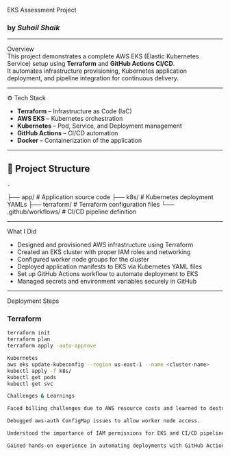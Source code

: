 EKS Assessment Project  
### by *Suhail Shaik*  

---

 Overview  
This project demonstrates a complete AWS EKS (Elastic Kubernetes Service) setup using **Terraform** and **GitHub Actions CI/CD**.  
It automates infrastructure provisioning, Kubernetes application deployment, and pipeline integration for continuous delivery.

---

⚙️ Tech Stack  
- **Terraform** – Infrastructure as Code (IaC)  
- **AWS EKS** – Kubernetes orchestration  
- **Kubernetes** – Pod, Service, and Deployment management  
- **GitHub Actions** – CI/CD automation  
- **Docker** – Containerization of the application  

---

## 📂 Project Structure  
    .
├── app/ # Application source code
├── k8s/ # Kubernetes deployment YAMLs
├── terraform/ # Terraform configuration files
└── .github/workflows/ # CI/CD pipeline definition


---

 What I Did  
- Designed and provisioned AWS infrastructure using Terraform  
- Created an EKS cluster with proper IAM roles and networking  
- Configured worker node groups for the cluster  
- Deployed application manifests to EKS via Kubernetes YAML files  
- Set up GitHub Actions workflow to automate deployment to EKS  
- Managed secrets and environment variables securely in GitHub  

---

 Deployment Steps  

### **Terraform**  
```bash
terraform init
terraform plan
terraform apply -auto-approve

Kubernetes
aws eks update-kubeconfig --region us-east-1 --name <cluster-name>
kubectl apply -f k8s/
kubectl get pods
kubectl get svc

Challenges & Learnings

Faced billing challenges due to AWS resource costs and learned to destroy resources promptly using terraform destroy.

Debugged aws-auth ConfigMap issues to allow worker node access.

Understood the importance of IAM permissions for EKS and CI/CD pipelines.

Gained hands-on experience in automating deployments with GitHub Actions.
